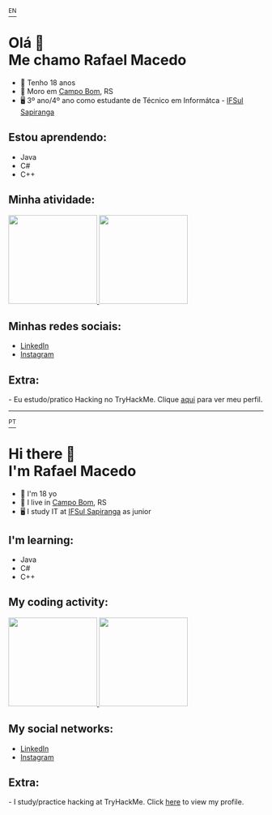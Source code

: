 <a id='ingles' href='#portugues'><sup>EN</sup><a>

# Olá 👋 <br> Me chamo Rafael Macedo

- 🙂 Tenho 18 anos
- 📌 Moro em [Campo Bom](https://www.google.com/maps/place/Campo+Bom,+RS/@-29.6760875,-51.0495443,13z/data=!3m1!4b1!4m5!3m4!1s0x9519404def9b59b5:0xce6eb6fcdd2d22b5!8m2!3d-29.6747831!4d-51.0613111), RS
- 🖥️ 3º ano/4º ano como estudante de Técnico em Informátca - [IFSul Sapiranga](https://www.instagram.com/ifsulsapiranga/)

## Estou aprendendo:
- Java
- C#
- C++

## Minha atividade:
<div>
  <a href="https://github.com/rafaelrmacedo">
  <img height="175px" src="https://github-readme-stats.vercel.app/api?username=rafaelrmacedo&show_icons=true&theme=github_dark&include_all_commits=true&count_private=true"/>
  <img height="175px" src="https://github-readme-stats.vercel.app/api/top-langs/?username=rafaelrmacedo&layout=compact&langs_count=8&theme=github_dark"/>
  </a>
</div>

## Minhas redes sociais:
- [LinkedIn](https://www.linkedin.com/in/rafael-macedo-656057216/)
- [Instagram](https://www.instagram.com/rafaelrmacedo_/)

## Extra:
<div>
- Eu estudo/pratico Hacking no TryHackMe. Clique <a href="https://tryhackme.com/p/rafaelrm">aqui</a> para ver meu perfil.
</div>

<hr>

<!--PORTFOLIO EM INGLÊS-->


<a id='portugues' href='#ingles'><sup>PT</sup><a>

# Hi there 👋 <br> I'm Rafael Macedo

- 🙂 I'm 18 yo
- 📌 I live in [Campo Bom](https://www.google.com/maps/place/Campo+Bom,+RS/@-29.6760875,-51.0495443,13z/data=!3m1!4b1!4m5!3m4!1s0x9519404def9b59b5:0xce6eb6fcdd2d22b5!8m2!3d-29.6747831!4d-51.0613111), RS
- 🖥️ I study IT at [IFSul Sapiranga](https://www.instagram.com/ifsulsapiranga/) as junior


## I'm learning:
- Java
- C#
- C++

## My coding activity:
<div>
  <a href="https://github.com/rafaelrmacedo">
  <img height="175px" src="https://github-readme-stats.vercel.app/api?username=rafaelrmacedo&show_icons=true&theme=github_dark&include_all_commits=true&count_private=true"/>
  <img height="175px" src="https://github-readme-stats.vercel.app/api/top-langs/?username=rafaelrmacedo&layout=compact&langs_count=8&theme=github_dark"/>
  </a>
</div>

## My social networks:
- [LinkedIn](https://www.linkedin.com/in/rafael-macedo-656057216/)
- [Instagram](https://www.instagram.com/rafaelrmacedo_/)

## Extra:
<div>
- I study/practice hacking at TryHackMe. Click <a href="https://tryhackme.com/p/rafaelrm">here</a> to view my profile.
</div>

<!--
OUTRAS IDEIAS
**rafaelrmacedo/rafaelrmacedo** is a ✨ _special_ ✨ repository because its `README.md` (this file) appears on your GitHub profile.

Here are some ideas to get you started:

- 🔭 I’m currently working on ...
- 🌱 I’m currently learning ...
- 👯 I’m looking to collaborate on ...
- 🤔 I’m looking for help with ...
- 💬 Ask me about ...
- 📫 How to reach me: ...
- 😄 Pronouns: ...
- ⚡ Fun fact: ...
-->
